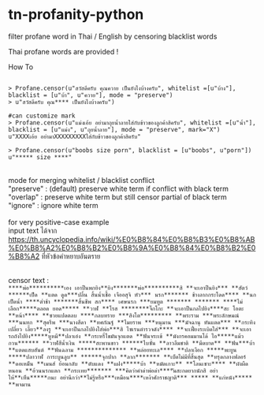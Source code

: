 # tn-profanity-python

filter profane word in Thai / English by censoring blacklist words

Thai profane words are provided !

How To

```> from tnprofanity.tnprofanity import Profane

> Profane.censor(u"สวัสดีครับ คุณควาย เป็นยังไงบ้างครับ", whitelist =[u"บ้าง"],  blacklist = [u"บ้า", u"ควาย"], mode = "preserve")
> u"สวัสดีครับ คุณ**** เป็นยังไงบ้างครับ")

#can customize mark
> Profane.censor(u"แม่งเอ้ย อย่ามาถุยน้ำลายใส่กับข้าวของลูกค้าสิครับ", whitelist =[u"น้ำ"],  blacklist = [u"แม่ง", u"ถุยน้ำลาย"], mode = "preserve", mark="X")
u"XXXXเอ้ย อย่ามาXXXXXXXXXใส่กับข้าวของลูกค้าสิครับ"

> Profane.censor(u"boobs size porn", blacklist = [u"boobs", u"porn"])
u"***** size ****"
```
<br>mode for merging whitelist / blacklist conflict<br>
"preserve" : (default) preserve white term if conflict with black term<br>
"overlap" : preserve white term but still censor partial of black term<br>
"ignore" : ignore white term<br>
<br>for very positive-case example<br>
input text ได้จาก https://th.uncyclopedia.info/wiki/%E0%B8%84%E0%B8%B3%E0%B8%AB%E0%B8%A2%E0%B8%B2%E0%B8%9A%E0%B8%84%E0%B8%B2%E0%B8%A2 ที่หัวข้อคำหยาบอันตราย
<br><br>

censor text : <br>
```****พ่อ**********เอง เอาปืนพกยิง**ยิง*******พ่อ**********สิ **จะเอาปืนยิง*** **สัตว์ ******เป็ด **แตด ดูด***ปลิ้น สิ้นน้ำเชื้อ เจืออสุจิ หัว*** นรก******* ช้างลากกระโดด**** **นกเป็ดน้ำ ****ต่ำช้า *******สิ้นชีพ สก**** เศษนรก ***ยมทูต ******* ******* ****ไม่เลือก*****ตลอด ยอด***** **วาฬ **โรส ********จิ๊กโกะ **จะเอาปืนกลไปยิง****สะ โอตะ **หน้า**** **ซวยแปดตลบ ****กลบทราย ***สิงโต********* **พระราม ***พระลักษมณ์ ***นนทก **สุครีพ ***นางสีดา **ทศกัณฐ์ **ไมยราพ ***หนุมาน ***มัจฉานุ หันแตด*** **กระทิงเปลี่ยว เลี้ยว**ลงรู **จะเอาปืนกลไปยิงใส่พ่อ***สิ ไซเรนตำรวจดัง**** **จะเฟี่ยงระเบิดใส่*** **จะเอารถถังไปยิง*****หูหมี**ปลาเอ๋ง **กระหรี่ไขมันจุกแตด **ฟันจระเข้ **มังกรคอมมานโด้ ไอ*****แม้ว กวน****** **วาฬสีน้ำเงิน *****สะพานขาว ******ไบซั่น **ลาวลืมชาติ **มีดบาด** **ฟัน***บ้า **แตดแสบสันต์ **ฟันฉลาม ************** **พล่อยทะเล**** **ปลาเงือก *****พะยูน *****ปลาวาฬ การะบูนลูบ** ******จุกปาก **ลาก******* **เบ็ดไม่มีที่สิ้นสุด **ทรุดกลางฟลอร์ **ดอเหม็น **เมนส์ ย้อนกลับ **ตับแดง **แฝง*****บ้า **หมัดเกาะ** **โลนเซาะ**** **ผังผืดหนอน **อ้วนนรกแตก **กระเทย******* ***คิดว่าคำด่าพ่อด่า****ันสะกดยากนักสิ อย่าให้**เห็น*****กนะ อย่านึกว่า**ไม่รู้หรือ***เหมือน****เหง้าศักราชญาติ*** ***** **แก่หนัง***** **พจมาน```